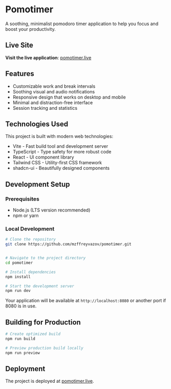 # Pomotimer

A soothing, minimalist pomodoro timer application to help you focus and boost your productivity.

## Live Site

**Visit the live application**: [pomotimer.live](https://pomotimer.live)

## Features

- Customizable work and break intervals
- Soothing visual and audio notifications
- Responsive design that works on desktop and mobile
- Minimal and distraction-free interface
- Session tracking and statistics

## Technologies Used

This project is built with modern web technologies:

- Vite - Fast build tool and development server
- TypeScript - Type safety for more robust code
- React - UI component library
- Tailwind CSS - Utility-first CSS framework
- shadcn-ui - Beautifully designed components

## Development Setup

### Prerequisites

- Node.js (LTS version recommended)
- npm or yarn

### Local Development

```sh
# Clone the repository
git clone https://github.com/mzffreyvazov/pomotimer.git


# Navigate to the project directory
cd pomotimer

# Install dependencies
npm install

# Start the development server
npm run dev
```

Your application will be available at `http://localhost:8080` or another port if 8080 is in use.

## Building for Production

```sh
# Create optimized build
npm run build

# Preview production build locally
npm run preview
```

## Deployment

The project is deployed at [pomotimer.live](https://pomotimer.live).
